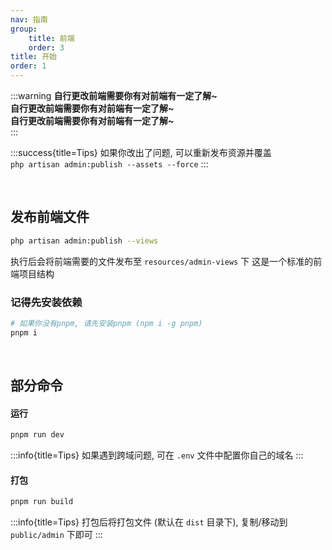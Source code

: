 ```yaml
---
nav: 指南
group: 
    title: 前端
    order: 3
title: 开始
order: 1
---
```


:::warning
__自行更改前端需要你有对前端有一定了解~__ <br>
__自行更改前端需要你有对前端有一定了解~__ <br>
__自行更改前端需要你有对前端有一定了解~__ <br>
:::



:::success{title=Tips}
如果你改出了问题, 可以重新发布资源并覆盖 <br>
`php artisan admin:publish --assets --force`
:::

<br>

## 发布前端文件

```bash
php artisan admin:publish --views
```

执行后会将前端需要的文件发布至 `resources/admin-views` 下
这是一个标准的前端项目结构

### 记得先安装依赖

```bash
# 如果你没有pnpm, 请先安装pnpm (npm i -g pnpm)
pnpm i
```

<br>

## 部分命令


#### 运行

```bash
pnpm run dev
```

:::info{title=Tips}
如果遇到跨域问题, 可在 `.env` 文件中配置你自己的域名
:::

#### 打包

```bash
pnpm run build
```


:::info{title=Tips}
打包后将打包文件 (默认在 `dist` 目录下), 复制/移动到 `public/admin` 下即可
:::
